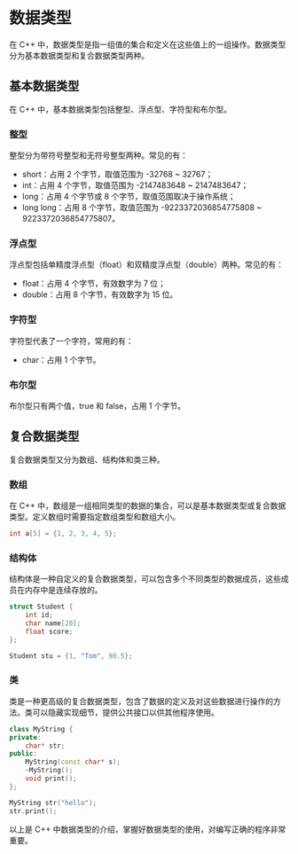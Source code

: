 # 数据类型

在 C++ 中，数据类型是指一组值的集合和定义在这些值上的一组操作。数据类型分为基本数据类型和复合数据类型两种。

## 基本数据类型

在 C++ 中，基本数据类型包括整型、浮点型、字符型和布尔型。

### 整型

整型分为带符号整型和无符号整型两种。常见的有：
- short：占用 2 个字节，取值范围为 -32768 ~ 32767；
- int：占用 4 个字节，取值范围为 -2147483648 ~ 2147483647；
- long：占用 4 个字节或 8 个字节，取值范围取决于操作系统；
- long long：占用 8 个字节，取值范围为 -9223372036854775808 ~ 9223372036854775807。

### 浮点型

浮点型包括单精度浮点型（float）和双精度浮点型（double）两种。常见的有：
- float：占用 4 个字节，有效数字为 7 位；
- double：占用 8 个字节，有效数字为 15 位。

### 字符型

字符型代表了一个字符，常用的有：
- char：占用 1 个字节。

### 布尔型

布尔型只有两个值，true 和 false，占用 1 个字节。

## 复合数据类型

复合数据类型又分为数组、结构体和类三种。

### 数组

在 C++ 中，数组是一组相同类型的数据的集合，可以是基本数据类型或复合数据类型。定义数组时需要指定数组类型和数组大小。

```c++
int a[5] = {1, 2, 3, 4, 5};
```

### 结构体

结构体是一种自定义的复合数据类型，可以包含多个不同类型的数据成员，这些成员在内存中是连续存放的。

```c++
struct Student {
    int id;
    char name[20];
    float score;
};

Student stu = {1, "Tom", 90.5};
```

### 类

类是一种更高级的复合数据类型，包含了数据的定义及对这些数据进行操作的方法。类可以隐藏实现细节，提供公共接口以供其他程序使用。

```c++
class MyString {
private:
    char* str;
public:
    MyString(const char* s);
    ~MyString();
    void print();
};

MyString str("hello");
str.print();
```

以上是 C++ 中数据类型的介绍，掌握好数据类型的使用，对编写正确的程序非常重要。